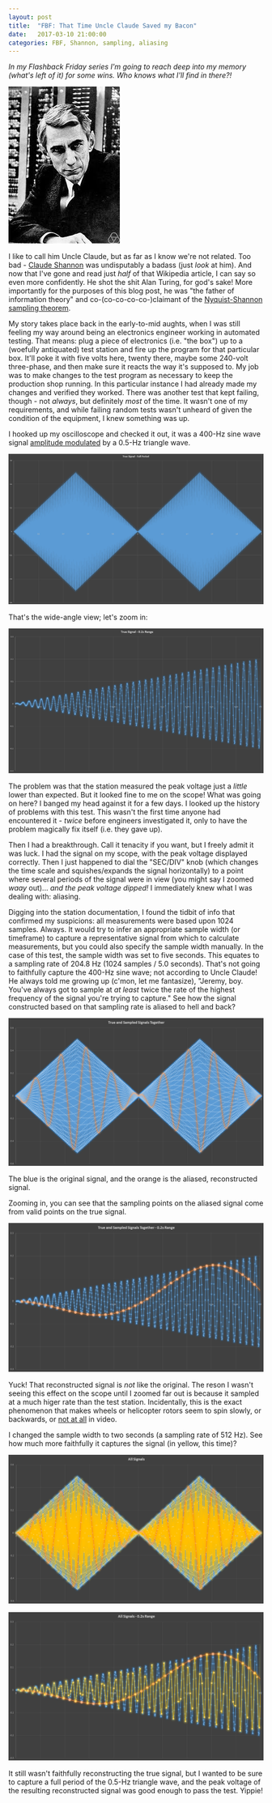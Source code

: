 ```yaml
---
layout: post
title:  "FBF: That Time Uncle Claude Saved my Bacon"
date:   2017-03-10 21:00:00 
categories: FBF, Shannon, sampling, aliasing
---
```


[//]: # (Image References)
[im01]: /images/hml/ClaudeShannon.jpg "Claude Shannon"
[im02]: /images/hml/all_signals.PNG	"All Signals"
[im03]: /images/hml/all_signals_pt2s.PNG "All Signals - 0.2s Range"
[im04]: /images/hml/true_and_sampled_full.PNG	"True and Sampled Signals Together"
[im05]: /images/hml/true_and_sampled_pt2s.PNG	"True and Sampled Signals Together - 0.2s Range"
[im06]: /images/hml/true_signal_closeup.PNG "All Signals Together - 0.2s Range"
[im07]: /images/hml/true_signal_full.PNG "All Signals Together"

*In my Flashback Friday series I'm going to reach deep into my memory (what's left of it) for some wins. Who knows what I'll find in there?!*

![Alt Text][im01]

I like to call him Uncle Claude, but as far as I know we're not related. Too bad - [Claude Shannon](https://en.wikipedia.org/wiki/Claude_Shannon) was undisputably a badass (just *look* at him). And now that I've gone and read just *half* of that Wikipedia article, I can say so even more confidently. He shot the shit Alan Turing, for god's sake! More importantly for the purposes of this blog post, he was "the father of information theory" and co-(co-co-co-co-)claimant of the [Nyquist-Shannon sampling theorem](https://en.wikipedia.org/wiki/Nyquist%E2%80%93Shannon_sampling_theorem).

My story takes place back in the early-to-mid aughts, when I was still feeling my way around being an electronics engineer working in automated testing. That means: plug a piece of electronics (i.e. "the box") up to a (woefully antiquated) test station and fire up the program for that particular box. It'll poke it with five volts here, twenty there, maybe some 240-volt three-phase, and then make sure it reacts the way it's supposed to. My job was to make changes to the test program as necessary to keep the production shop running. In this particular instance I had already made my changes and verified they worked. There was another test that kept failing, though - not *always*, but definitely *most* of the time. It wasn't one of my requirements, and while failing random tests wasn't unheard of given the condition of the equipment, I knew something was up.

I hooked up my oscilloscope and checked it out, it was a 400-Hz sine wave signal [amplitude modulated](https://en.wikipedia.org/wiki/Amplitude_modulation) by a 0.5-Hz triangle wave. 

![Alt Text][im07]

That's the wide-angle view; let's zoom in:

![Alt Text][im06]

The problem was that the station measured the peak voltage just a *little* lower than expected. But it looked fine to me on the scope! What was going on here? I banged my head against it for a few days. I looked up the history of problems with this test. This wasn't the first time anyone had encountered it - *twice* before engineers investigated it, only to have the problem magically fix itself (i.e. they gave up). 

Then I had a breakthrough. Call it tenacity if you want, but I freely admit it was luck. I had the signal on my scope, with the peak voltage displayed correctly. Then I just happened to dial the "SEC/DIV" knob (which changes the time scale and squishes/expands the signal horizontally) to a point where several periods of the signal were in view (you might say I zoomed *waay* out)... *and the peak voltage dipped!* I immediately knew what I was dealing with: aliasing.

Digging into the station documentation, I found the tidbit of info that confirmed my suspicions: all measurements were based upon 1024 samples. Always. It would try to infer an appropriate sample width (or timeframe) to capture a representative signal from which to calculate measurements, but you could also specify the sample width manually. In the case of this test, the sample width was set to five seconds. This equates to a sampling rate of 204.8 Hz (1024 samples / 5.0 seconds). That's not going to faithfully capture the 400-Hz sine wave; not according to Uncle Claude! He always told me growing up (c'mon, let me fantasize), "Jeremy, boy. You've always got to sample at *at least* twice the rate of the highest frequency of the signal you're trying to capture." See how the signal constructed based on that sampling rate is aliased to hell and back?

![Alt Text][im04]

The blue is the original signal, and the orange is the aliased, reconstructed signal. 

Zooming in, you can see that the sampling points on the aliased signal come from valid points on the true signal.

![Alt Text][im05]

Yuck! That reconstructed signal is *not* like the original. The reson I wasn't seeing this effect on the scope until I zoomed far out is because it sampled at a much higer rate than the test station. Incidentally, this is the exact phenomenon that makes wheels or helicopter rotors seem to spin slowly, or backwards, or [not at all](https://www.youtube.com/watch?v=R-IVw8OKjvQ) in video.

I changed the sample width to two seconds (a sampling rate of 512 Hz). See how much more faithfully it captures the signal (in yellow, this time)?

![Alt Text][im02]

![Alt Text][im03]

It still wasn't faithfully reconstructing the true signal, but I wanted to be sure to capture a full period of the 0.5-Hz triangle wave, and the peak voltage of the resulting reconstructed signal was good enough to pass the test. Yippie!
